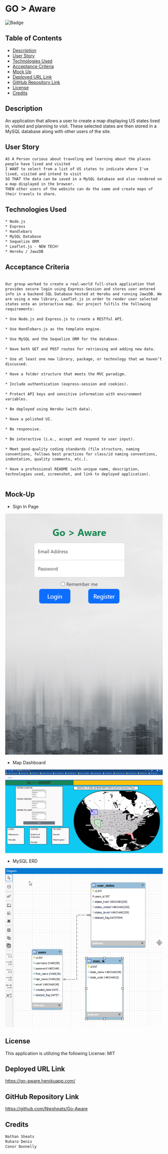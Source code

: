 # GO > Aware

![Badge](https://img.shields.io/badge/LICENSE-MIT-pink?style=for-the-badge&logo=github)

## Table of Contents

- [Description](#description)
- [User Story](#user-story)
- [Technologies Used](#technologies-used)
- [Acceptance Criteria](#acceptance-criteria)
- [Mock Up](#mock-up)
- [Deployed URL Link](#deployed-url-link)
- [GitHub Repository Link](#github-repository-link)
- [License](#license)
- [Credits](#credits)

## Description

An application that allows a user to create a map displaying US states lived in, visited and planning to visit. These selected states are then stored in a MySQL database
along with other users of the site.

## User Story

```
AS A Person curious about traveling and learning about the places people have lived and visited
I WANT to select from a list of US states to indicate where I've lived, visited and intend to visit
SO THAT the data can be saved in a MySQL database and also rendered on a map displayed in the browser.
THEN other users of the website can do the same and create maps of their travels to share.

```

## Technologies Used

```
* Node.js
* Express
* Handlebars
* MySQL Database
* Sequelize ORM
* Leaflet.js - NEW TECH!
* Heroku / JawzDB
```


## Acceptance Criteria

```

Our group worked to create a real-world full-stack application that provides secure login using Express-Session and stores user entered info in a backend SQL Database hosted at Heroku and running JawzDB. We are using a new library, Leaflet.js in order to render user selected states onto an interactive map. Our project fulfils the following requirements:

* Use Node.js and Express.js to create a RESTful API.

* Use Handlebars.js as the template engine.

* Use MySQL and the Sequelize ORM for the database.

* Have both GET and POST routes for retrieving and adding new data.

* Use at least one new library, package, or technology that we haven’t discussed.

* Have a folder structure that meets the MVC paradigm.

* Include authentication (express-session and cookies).

* Protect API keys and sensitive information with environment variables.

* Be deployed using Heroku (with data).

* Have a polished UI.

* Be responsive.

* Be interactive (i.e., accept and respond to user input).

* Meet good-quality coding standards (file structure, naming conventions, follows best practices for class/id naming conventions, indentation, quality comments, etc.).

* Have a professional README (with unique name, description, technologies used, screenshot, and link to deployed application).


```

## Mock-Up

* Sign In Page

![Sign In Page](./assets/sign-in.png)

* Map Dashboard

![Map Dashboard](./assets/map-dashboard.png)

* MySQL ERD

![MySQL ERD](./assets/go-aware-erd.png)

## License
This application is utilizing the following License: MIT

## Deployed URL Link

https://go-aware.herokuapp.com/

## GitHub Repository Link

https://github.com/Nwsheats/Go-Aware

## Credits
```
Nathan Sheats
Ruharo Denis
Conor Donnelly
```